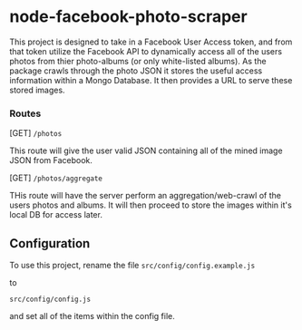 # node-facebook-photo-scraper

This project is designed to take in a Facebook User Access token, and from that token utilize the Facebook API to dynamically access all of the users photos from thier photo-albums (or only white-listed albums).  As the package crawls through the photo JSON it stores the useful access information within a Mongo Database.  It then provides a URL to serve these stored images.

### Routes

[GET] `/photos`

This route will give the user valid JSON containing all of the mined image JSON from Facebook.

[GET] `/photos/aggregate`

THis route will have the server perform an aggregation/web-crawl of the users photos and albums.  It will then proceed to store the images within it's local DB for access later.

## Configuration

To use this project, rename the file
`src/config/config.example.js`

to 

`src/config/config.js`

and set all of the items within the config file.